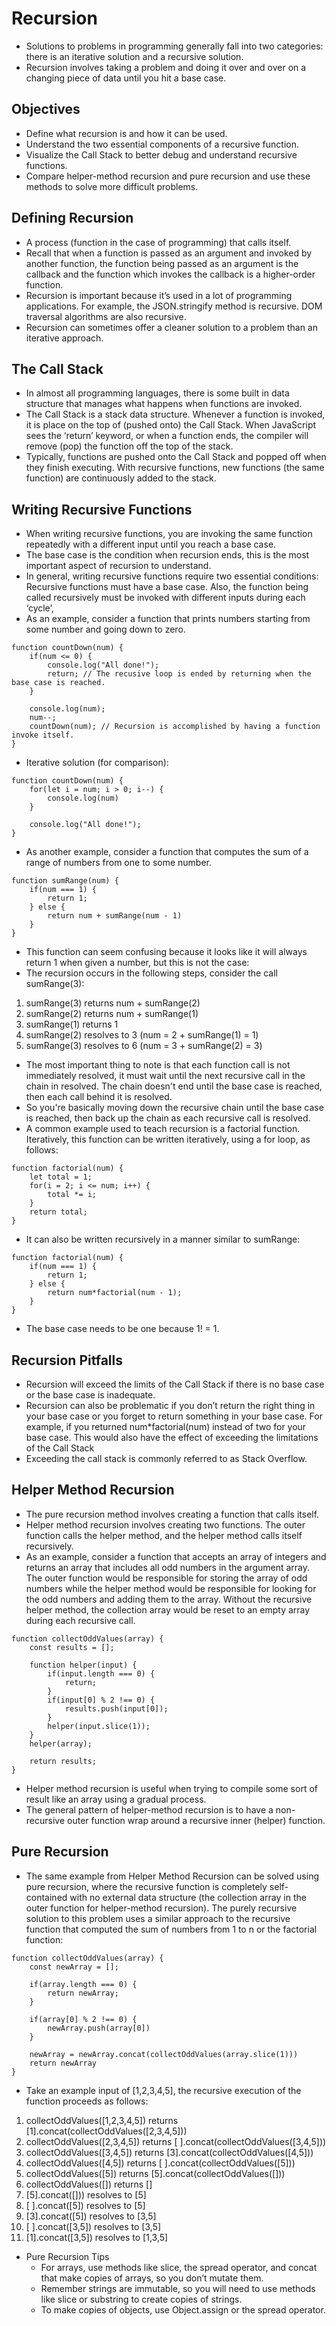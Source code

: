 # Recursion

- Solutions to problems in programming generally fall into two categories: there is an iterative solution and a recursive solution.
- Recursion involves taking a problem and doing it over and over on a changing piece of data until you hit a base case.

## Objectives
- Define what recursion is and how it can be used.
- Understand the two essential components of a recursive function.
- Visualize the Call Stack to better debug and understand recursive functions.
- Compare helper-method recursion and pure recursion and use these methods to solve more difficult problems.

## Defining Recursion
- A process (function in the case of programming) that calls itself.
- Recall that when a function is passed as an argument and invoked by another function, the function being passed as an argument is the callback and the function which invokes the callback is a higher-order function.
- Recursion is important because it’s used in a lot of programming applications. For example, the JSON.stringify method is recursive. DOM traversal algorithms are also recursive.
- Recursion can sometimes offer a cleaner solution to a problem than an iterative approach.

## The Call Stack
- In almost all programming languages, there is some built in data structure that manages what happens when functions are invoked.
- The Call Stack is a stack data structure. Whenever a function is invoked, it is place on the top of (pushed onto) the Call Stack. When JavaScript sees the ‘return’ keyword, or when a function ends, the compiler will remove (pop) the function off the top of the stack.
- Typically, functions are pushed onto the Call Stack and popped off when they finish executing. With recursive functions, new functions (the same function) are continuously added to the stack.

## Writing Recursive Functions
- When writing recursive functions, you are invoking the same function repeatedly with a different input until you reach a base case.
- The base case is the condition when recursion ends, this is the most important aspect of recursion to understand.
- In general, writing recursive functions require two essential conditions: Recursive functions must have a base case. Also, the function being called recursively must be invoked with different inputs during each ‘cycle’,
- As an example, consider a function that prints numbers starting from some number and going down to zero.
```
function countDown(num) {
    if(num <= 0) {
        console.log("All done!");
        return; // The recusive loop is ended by returning when the base case is reached.
    }

    console.log(num);
    num--;
    countDown(num); // Recursion is accomplished by having a function invoke itself.
}
```
- Iterative solution (for comparison):
```
function countDown(num) {
    for(let i = num; i > 0; i--) {
        console.log(num)
    }

    console.log("All done!");
}
```
- As another example, consider a function that computes the sum of a range of numbers from one to some number.
```
function sumRange(num) {
    if(num === 1) {
        return 1;
    } else {
        return num + sumRange(num - 1)
    }
}
```
- This function can seem confusing because it looks like it will always return 1 when given a number, but this is not the case:
- The recursion occurs in the following steps, consider the call sumRange(3):
1. sumRange(3) returns num + sumRange(2)
2. sumRange(2) returns num + sumRange(1)
3. sumRange(1) returns 1
4. sumRange(2) resolves to 3 (num = 2 + sumRange(1) = 1)
5. sumRange(3) resolves to 6 (num = 3 + sumRange(2) = 3)
- The most important thing to note is that each function call is not immediately resolved, it must wait until the next recursive call in the chain in resolved. The chain doesn't end until the base case is reached, then each call behind it is resolved.
- So you're basically moving down the recursive chain until the base case is reached, then back up the chain as each recursive call is resolved.
- A common example used to teach recursion is a factorial function. Iteratively, this function can be written iteratively, using a for loop, as follows:
```
function factorial(num) {
    let total = 1;
    for(i = 2; i <= num; i++) {
        total *= i;
    }
    return total;
}
```
- It can also be written recursively in a manner similar to sumRange:
```
function factorial(num) {
    if(num === 1) {
        return 1;
    } else {
        return num*factorial(num - 1);
    }
}
```
- The base case needs to be one because 1! = 1.

## Recursion Pitfalls
- Recursion will exceed the limits of the Call Stack if there is no base case or the base case is inadequate.
- Recursion can also be problematic if you don’t return the right thing in your base case or you forget to return something in your base case. For example, if you returned num*factorial(num) instead of two for your base case. This would also have the effect of exceeding the limitations of the Call Stack
- Exceeding the call stack is commonly referred to as Stack Overflow.

## Helper Method Recursion
- The pure recursion method involves creating a function that calls itself.
- Helper method recursion involves creating two functions. The outer function calls the helper method, and the helper method calls itself recursively.
- As an example, consider a function that accepts an array of integers and returns an array that includes all odd numbers in the argument array. The outer function would be responsible for storing the array of odd numbers while the helper method would be responsible for looking for the odd numbers and adding them to the array. Without the recursive helper method, the collection array would be reset to an empty array during each recursive call.
```
function collectOddValues(array) {
    const results = [];

    function helper(input) {
        if(input.length === 0) {
            return;
        }
        if(input[0] % 2 !== 0) {
            results.push(input[0]);
        }
        helper(input.slice(1));
    }
    helper(array);

    return results;
}
```
- Helper method recursion is useful when trying to compile some sort of result like an array using a gradual process.
- The general pattern of helper-method recursion is to have a non-recursive outer function wrap around a recursive inner (helper) function.

## Pure Recursion
- The same example from Helper Method Recursion can be solved using pure recursion, where the recursive function is completely self-contained with no external data structure (the collection array in the outer function for helper-method recursion). The purely recursive solution to this problem uses a similar approach to the recursive function that computed the sum of numbers from 1 to n or the factorial function:
```
function collectOddValues(array) {
    const newArray = [];

    if(array.length === 0) {
        return newArray;
    }

    if(array[0] % 2 !== 0) {
        newArray.push(array[0])
    }

    newArray = newArray.concat(collectOddValues(array.slice(1)))
    return newArray
}
```
- Take an example input of [1,2,3,4,5], the recursive execution of the function proceeds as follows:
1. collectOddValues([1,2,3,4,5]) returns [1].concat(collectOddValues([2,3,4,5]))
2. collectOddValues([2,3,4,5]) returns [ ].concat(collectOddValues([3,4,5]))
3. collectOddValues([3,4,5]) returns [3].concat(collectOddValues([4,5]))
4. collectOddValues([4,5]) returns [ ].concat(collectOddValues([5]))
5. collectOddValues([5]) returns [5].concat(collectOddValues([]))
6. collectOddValues([]) returns []
7. [5].concat([])) resolves to [5]
8. [ ].concat([5]) resolves to [5]
9. [3].concat([5]) resolves to [3,5]
10. [ ].concat([3,5]) resolves to [3,5]
11. [1].concat([3,5]) resolves to [1,3,5]
- Pure Recursion Tips
    - For arrays, use methods like slice, the spread operator, and concat that make copies of arrays, so you don’t mutate them.
    - Remember strings are immutable, so you will need to use methods like slice or substring to create copies of strings.
    - To make copies of objects, use Object.assign or the spread operator. 
